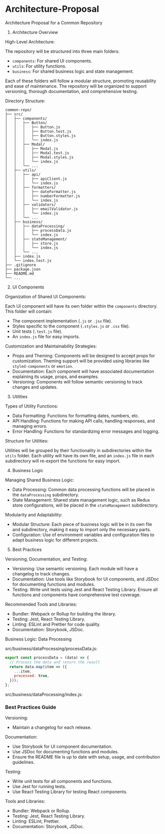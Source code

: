 # Architecture-Proposal

Architecture Proposal for a Common Repository



1. Architecture Overview

High-Level Architecture:

The repository will be structured into three main folders:
- `components`: For shared UI components.
- `utils`: For utility functions.
- `business`: For shared business logic and state management.

Each of these folders will follow a modular structure, promoting reusability and ease of maintenance. The repository will be organized to support versioning, thorough documentation, and comprehensive testing.

Directory Structure:

```
common-repo/
├── src/
│   ├── components/
│   │   ├── Button/
│   │   │   ├── Button.js
│   │   │   ├── Button.test.js
│   │   │   ├── Button.styles.js
│   │   │   └── index.js
│   │   ├── Modal/
│   │   │   ├── Modal.js
│   │   │   ├── Modal.test.js
│   │   │   ├── Modal.styles.js
│   │   │   └── index.js
│   │   └── ...
│   ├── utils/
│   │   ├── api/
│   │   │   ├── apiClient.js
│   │   │   └── index.js
│   │   ├── formatters/
│   │   │   ├── dateFormatter.js
│   │   │   ├── numberFormatter.js
│   │   │   └── index.js
│   │   ├── validators/
│   │   │   ├── emailValidator.js
│   │   │   └── index.js
│   │   └── ...
│   ├── business/
│   │   ├── dataProcessing/
│   │   │   ├── processData.js
│   │   │   └── index.js
│   │   ├── stateManagement/
│   │   │   ├── store.js
│   │   │   └── index.js
│   │   └── ...
│   ├── index.js
│   └── index.test.js
├── .gitignore
├── package.json
├── README.md
└── ...

```

2. UI Components

Organization of Shared UI Components:

Each UI component will have its own folder within the `components` directory. This folder will contain:
- The component implementation (`.js` or `.jsx` file).
- Styles specific to the component (`.styles.js` or `.css` file).
- Unit tests (`.test.js` file).
- An `index.js` file for easy imports.

Customization and Maintainability Strategies:

- Props and Theming: Components will be designed to accept props for customization. Theming support will be provided using libraries like `styled-components` or `emotion`.
- Documentation: Each component will have associated documentation explaining its usage, props, and examples.
- Versioning: Components will follow semantic versioning to track changes and updates.

3. Utilities

Types of Utility Functions:

- Data Formatting: Functions for formatting dates, numbers, etc.
- API Handling: Functions for making API calls, handling responses, and managing errors.
- Error Handling: Functions for standardizing error messages and logging.

Structure for Utilities:

Utilities will be grouped by their functionality in subdirectories within the `utils` folder. Each utility will have its own file, and an `index.js` file in each subdirectory will re-export the functions for easy import.

4. Business Logic

Managing Shared Business Logic:

- Data Processing: Common data processing functions will be placed in the `dataProcessing` subdirectory.
- State Management: Shared state management logic, such as Redux store configurations, will be placed in the `stateManagement` subdirectory.

Modularity and Adaptability:

- Modular Structure: Each piece of business logic will be in its own file and subdirectory, making it easy to import only the necessary parts.
- Configuration: Use of environment variables and configuration files to adapt business logic for different projects.

5. Best Practices

Versioning, Documentation, and Testing:

- Versioning: Use semantic versioning. Each module will have a changelog to track changes.
- Documentation: Use tools like Storybook for UI components, and JSDoc for documenting functions and modules.
- Testing: Write unit tests using Jest and React Testing Library. Ensure all functions and components have comprehensive test coverage.

Recommended Tools and Libraries:

- Bundler: Webpack or Rollup for building the library.
- Testing: Jest, React Testing Library.
- Linting: ESLint and Prettier for code quality.
- Documentation: Storybook, JSDoc.



Business Logic: Data Processing

src/business/dataProcessing/processData.js:

```javascript
export const processData = (data) => {
  // Process the data and return the result
  return data.map(item => ({
    ...item,
    processed: true,
  }));
};
```

src/business/dataProcessing/index.js:

### Best Practices Guide

Versioning:
- Maintain a changelog for each release.

Documentation:
- Use Storybook for UI component documentation.
- Use JSDoc for documenting functions and modules.
- Ensure the README file is up to date with setup, usage, and contribution guidelines.

Testing:
- Write unit tests for all components and functions.
- Use Jest for running tests.
- Use React Testing Library for testing React components.

Tools and Libraries:
- Bundler: Webpack or Rollup.
- Testing: Jest, React Testing Library.
- Linting: ESLint, Prettier.
- Documentation: Storybook, JSDoc.

